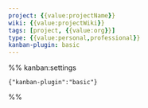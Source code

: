 ```yaml
---
project: {{value:projectName}}
wiki: {{value:projectWiki}}
tags: [project, {{value:org}}]
type: {{value:personal,professional}}
kanban-plugin: basic
---
```



%% kanban:settings
```
{"kanban-plugin":"basic"}
```
%%


